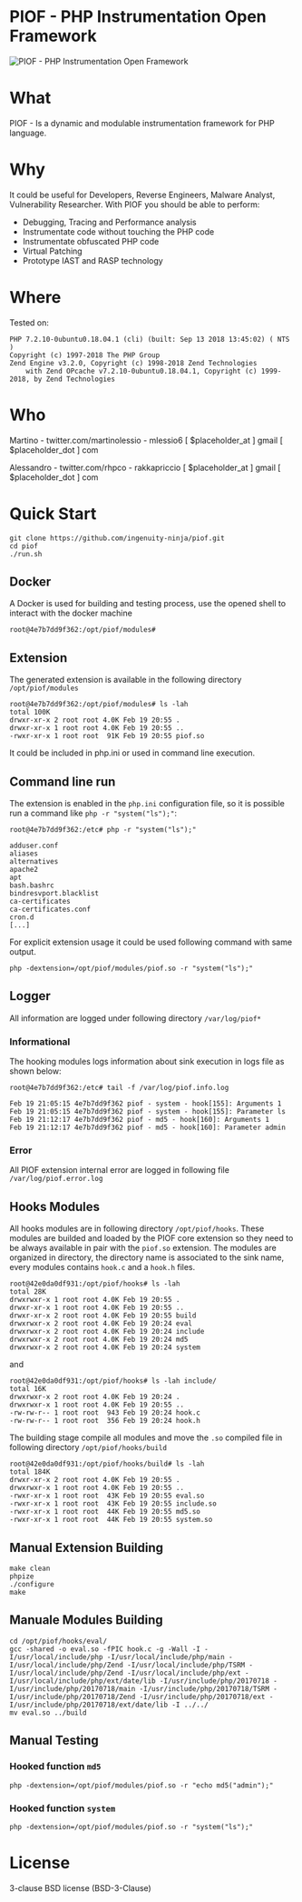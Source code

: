 # PIOF - PHP Instrumentation Open Framework
![PIOF - PHP Instrumentation Open Framework](https://github.com/ingenuity-ninja/piof/raw/master/images/headerlogo.png)

# What
PIOF - Is a dynamic and modulable instrumentation framework for PHP language.

# Why
It could be useful for Developers, Reverse Engineers, Malware Analyst, Vulnerability Researcher.
With PIOF you should be able to perform:

- Debugging, Tracing and Performance analysis
- Instrumentate code without touching the PHP code
- Instrumentate obfuscated PHP code
- Virtual Patching 
- Prototype IAST and RASP technology

# Where
Tested on:
```
PHP 7.2.10-0ubuntu0.18.04.1 (cli) (built: Sep 13 2018 13:45:02) ( NTS )
Copyright (c) 1997-2018 The PHP Group
Zend Engine v3.2.0, Copyright (c) 1998-2018 Zend Technologies
    with Zend OPcache v7.2.10-0ubuntu0.18.04.1, Copyright (c) 1999-2018, by Zend Technologies
```
# Who
Martino - twitter.com/martinolessio - mlessio6 [ $placeholder_at ] gmail [ $placeholder_dot ] com

Alessandro - twitter.com/rhpco - rakkapriccio [ $placeholder_at ] gmail [ $placeholder_dot ] com

# Quick Start
```
git clone https://github.com/ingenuity-ninja/piof.git
cd piof
./run.sh
```
## Docker
A Docker is used for building and testing process, use the opened shell to interact with the docker machine
```
root@4e7b7dd9f362:/opt/piof/modules#
```
## Extension
The generated extension is available in the following directory `/opt/piof/modules`
```
root@4e7b7dd9f362:/opt/piof/modules# ls -lah
total 100K
drwxr-xr-x 2 root root 4.0K Feb 19 20:55 .
drwxr-xr-x 1 root root 4.0K Feb 19 20:55 ..
-rwxr-xr-x 1 root root  91K Feb 19 20:55 piof.so
```
It could be included in php.ini or used in command line execution.

## Command line run
The extension is enabled in the `php.ini` configuration file, so it is possible run a command like `php -r "system("ls");"`:
```
root@4e7b7dd9f362:/etc# php -r "system("ls");"

adduser.conf
aliases
alternatives
apache2
apt
bash.bashrc
bindresvport.blacklist
ca-certificates
ca-certificates.conf
cron.d
[...]
```
For explicit extension usage it could be used following command with same output.
```
php -dextension=/opt/piof/modules/piof.so -r "system("ls");"

```

## Logger
All information are logged under following directory `/var/log/piof*`

### Informational
The hooking modules logs information about sink execution in logs file as shown below:
```
root@4e7b7dd9f362:/etc# tail -f /var/log/piof.info.log

Feb 19 21:05:15 4e7b7dd9f362 piof - system - hook[155]: Arguments 1
Feb 19 21:05:15 4e7b7dd9f362 piof - system - hook[155]: Parameter ls
Feb 19 21:12:17 4e7b7dd9f362 piof - md5 - hook[160]: Arguments 1
Feb 19 21:12:17 4e7b7dd9f362 piof - md5 - hook[160]: Parameter admin
```
### Error
All PIOF extension internal error are logged in following file `/var/log/piof.error.log` 

## Hooks Modules
All hooks modules are in following directory `/opt/piof/hooks`. These modules are builded and loaded by the PIOF core extension so they need to be always available in pair with the `piof.so` extension.
The modules are organized in directory, the directory name is associated to the sink name, every modules contains `hook.c` and a `hook.h` files.

```
root@42e0da0df931:/opt/piof/hooks# ls -lah
total 28K
drwxrwxr-x 1 root root 4.0K Feb 19 20:55 .
drwxr-xr-x 1 root root 4.0K Feb 19 20:55 ..
drwxr-xr-x 2 root root 4.0K Feb 19 20:55 build
drwxrwxr-x 2 root root 4.0K Feb 19 20:24 eval
drwxrwxr-x 2 root root 4.0K Feb 19 20:24 include
drwxrwxr-x 2 root root 4.0K Feb 19 20:24 md5
drwxrwxr-x 2 root root 4.0K Feb 19 20:24 system
```
and
```
root@42e0da0df931:/opt/piof/hooks# ls -lah include/
total 16K
drwxrwxr-x 2 root root 4.0K Feb 19 20:24 .
drwxrwxr-x 1 root root 4.0K Feb 19 20:55 ..
-rw-rw-r-- 1 root root  943 Feb 19 20:24 hook.c
-rw-rw-r-- 1 root root  356 Feb 19 20:24 hook.h
```
The building stage compile all modules and move the `.so` compiled file in following directory `/opt/piof/hooks/build`

```
root@42e0da0df931:/opt/piof/hooks/build# ls -lah
total 184K
drwxr-xr-x 2 root root 4.0K Feb 19 20:55 .
drwxrwxr-x 1 root root 4.0K Feb 19 20:55 ..
-rwxr-xr-x 1 root root  43K Feb 19 20:55 eval.so
-rwxr-xr-x 1 root root  43K Feb 19 20:55 include.so
-rwxr-xr-x 1 root root  44K Feb 19 20:55 md5.so
-rwxr-xr-x 1 root root  44K Feb 19 20:55 system.so
```


## Manual Extension Building
```
make clean
phpize
./configure
make
```
## Manuale Modules Building
```
cd /opt/piof/hooks/eval/
gcc -shared -o eval.so -fPIC hook.c -g -Wall -I -I/usr/local/include/php -I/usr/local/include/php/main -I/usr/local/include/php/Zend -I/usr/local/include/php/TSRM -I/usr/local/include/php/Zend -I/usr/local/include/php/ext -I/usr/local/include/php/ext/date/lib -I/usr/include/php/20170718 -I/usr/include/php/20170718/main -I/usr/include/php/20170718/TSRM -I/usr/include/php/20170718/Zend -I/usr/include/php/20170718/ext -I/usr/include/php/20170718/ext/date/lib -I ../../
mv eval.so ../build
```

## Manual Testing

### Hooked function `md5`
```
php -dextension=/opt/piof/modules/piof.so -r "echo md5("admin");"

```

### Hooked function `system`
```
php -dextension=/opt/piof/modules/piof.so -r "system("ls");"

```

# License
3-clause BSD license (BSD-3-Clause)
